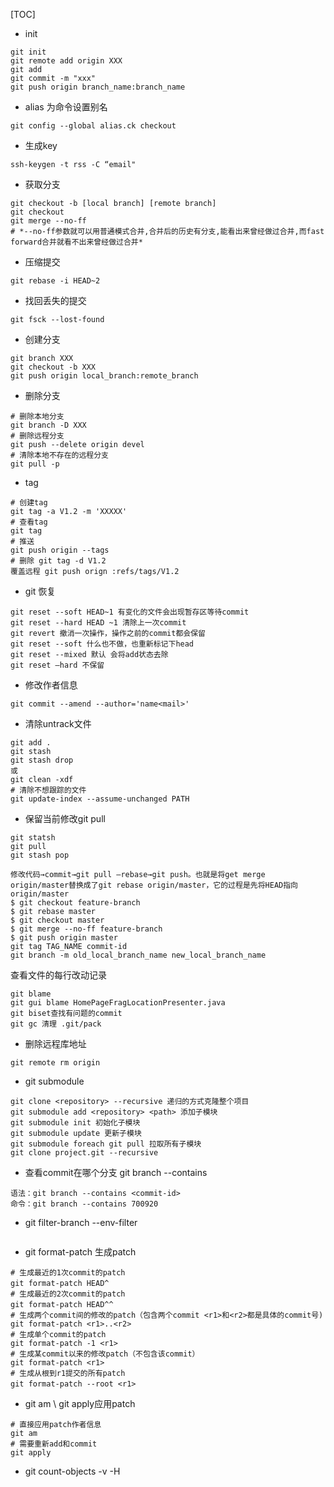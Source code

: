 [TOC]



* init 

```shell
git init
git remote add origin XXX
git add 
git commit -m "xxx"
git push origin branch_name:branch_name
```

* alias 为命令设置别名

```shell
git config --global alias.ck checkout
```

* 生成key

```shell
ssh-keygen -t rss -C “email"
```

* 获取分支

```shell
git checkout -b [local branch] [remote branch]
git checkout
git merge --no-ff
# *--no-ff参数就可以用普通模式合并,合并后的历史有分支,能看出来曾经做过合并,而fast forward合并就看不出来曾经做过合并*
```

* 压缩提交

```shell
git rebase -i HEAD~2
```

* 找回丢失的提交

```shell
git fsck --lost-found
```

* 创建分支

```shell
git branch XXX
git checkout -b XXX
git push origin local_branch:remote_branch
```

* 删除分支

```shell
# 删除本地分支
git branch -D XXX
# 删除远程分支
git push --delete origin devel
# 清除本地不存在的远程分支
git pull -p
```

* tag

```shell
# 创建tag
git tag -a V1.2 -m 'XXXXX'
# 查看tag
git tag
# 推送 
git push origin --tags
# 删除 git tag -d V1.2
覆盖远程 git push orign :refs/tags/V1.2
```

*  git 恢复

```shell
git reset --soft HEAD~1 有变化的文件会出现暂存区等待commit
git reset --hard HEAD ~1 清除上一次commit
git revert 撤消一次操作，操作之前的commit都会保留
git reset --soft 什么也不做，也重新标记下head
git reset --mixed 默认 会将add状态去除
git reset —hard 不保留
```

* 修改作者信息

```shell
git commit --amend --author='name<mail>'
```

* 清除untrack文件

```shell
git add .
git stash 
git stash drop
或 
git clean -xdf
# 清除不想跟踪的文件
git update-index --assume-unchanged PATH
```

* 保留当前修改git pull

```shell
git statsh 
git pull
git stash pop
```

```shell
修改代码→commit→git pull —rebase→git push。也就是将get merge origin/master替换成了git rebase origin/master，它的过程是先将HEAD指向origin/master
$ git checkout feature-branch
$ git rebase master
$ git checkout master
$ git merge --no-ff feature-branch
$ git push origin master
git tag TAG_NAME commit-id
git branch -m old_local_branch_name new_local_branch_name
```

查看文件的每行改动记录

```shell
git blame
git gui blame HomePageFragLocationPresenter.java
git biset查找有问题的commit
git gc 清理 .git/pack
```

* 删除远程库地址

```shell
git remote rm origin
```

* git submodule

```shell
git clone <repository> --recursive 递归的方式克隆整个项目
git submodule add <repository> <path> 添加子模块
git submodule init 初始化子模块
git submodule update 更新子模块
git submodule foreach git pull 拉取所有子模块
git clone project.git --recursive
```

* 查看commit在哪个分支 git branch --contains

```
语法：git branch --contains <commit-id>
命令：git branch --contains 700920
```

* git filter-branch --env-filter

```shell

```

* git format-patch 生成patch

```shell
# 生成最近的1次commit的patch
git format-patch HEAD^ 　　　　　　　　　　　　　  
# 生成最近的2次commit的patch
git format-patch HEAD^^　　　　　　　　　　　　　  
# 生成两个commit间的修改的patch（包含两个commit <r1>和<r2>都是具体的commit号)
git format-patch <r1>..<r2> 
# 生成单个commit的patch
git format-patch -1 <r1>  
# 生成某commit以来的修改patch（不包含该commit）
git format-patch <r1>  
# 生成从根到r1提交的所有patch
git format-patch --root <r1>　　　　　　　　　　　　   
```

* git am \ git apply应用patch

```shell
# 直接应用patch作者信息
git am 
# 需要重新add和commit
git apply
```

* git count-objects -v -H

```

```

